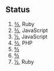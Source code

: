 ## Status

1. [2⁄2](https://adventofcode.com/2021/day/1), Ruby
2. [2⁄2](https://adventofcode.com/2021/day/2), JavaScript
3. [1⁄2](https://adventofcode.com/2021/day/3), JavaScript
4. [2⁄2](https://adventofcode.com/2021/day/4), PHP
5. [0⁄2](https://adventofcode.com/2021/day/5)
6. [0⁄2](https://adventofcode.com/2021/day/6)
7. [1⁄2](https://adventofcode.com/2021/day/7), Ruby
